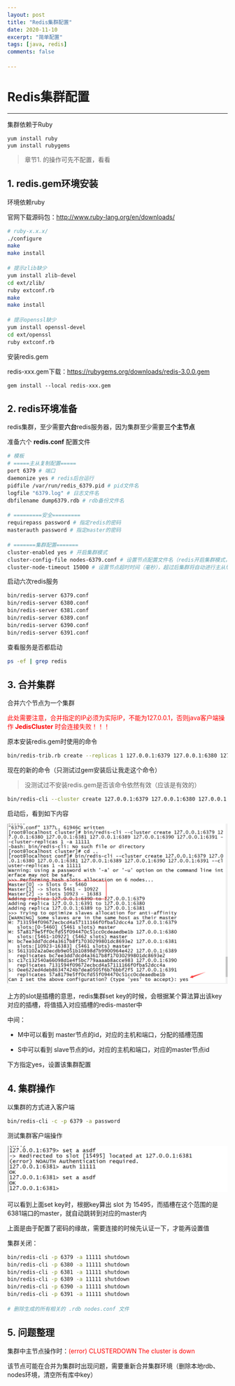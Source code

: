 ```yaml
---
layout: post
title: "Redis集群配置"
date: 2020-11-10
excerpt: "简单配置"
tags: [java, redis]
comments: false

---
```




# Redis集群配置

---



集群依赖于Ruby

```
yum install ruby
yum install rubygems
```

> 章节1. 的操作可先不配置，看看



## 1. redis.gem环境安装

环境依赖ruby

官网下载源码包：http://www.ruby-lang.org/en/downloads/

```bash
# ruby-x.x.x/
./configure
make
make install

# 提示zlib缺少
yum install zlib-devel
cd ext/zlib/
ruby extconf.rb
make
make install

# 提示openssl缺少
yum install openssl-devel
cd ext/openssl
ruby extconf.rb
```



安装redis.gem

redis-xxx.gem下载：https://rubygems.org/downloads/redis-3.0.0.gem

```
gem install --local redis-xxx.gem
```





## 2. redis环境准备

redis集群，至少需要**六台**redis服务器，因为集群至少需要**三个主节点**

准备六个 **redis.conf** 配置文件

```bash
# 模板
# =====主从复制配置=====
port 6379 # 端口
daemonize yes # redis后台运行
pidfile /var/run/redis_6379.pid # pid文件名
logfile "6379.log" # 日志文件名
dbfilename dump6379.rdb # rdb备份文件名

# =========安全=========
requirepass password # 指定redis的密码
masterauth password # 指定master的密码

# =======集群配置=======
cluster-enabled yes # 开启集群模式
cluster-config-file nodes-6379.conf # 设置节点配置文件名（redis开启集群模式，启动后自动生成）
cluster-node-timeout 15000 # 设置节点超时时间（毫秒），超过后集群将自动进行主从切换
```



启动六次redis服务

```bash
bin/redis-server 6379.conf
bin/redis-server 6380.conf
bin/redis-server 6381.conf
bin/redis-server 6389.conf
bin/redis-server 6390.conf
bin/redis-server 6391.conf
```

查看服务是否都启动

```bash
ps -ef | grep redis
```





## 3. 合并集群

合并六个节点为一个集群



<font color="red">此处需要注意，合并指定的IP必须为实际IP，不能为127.0.0.1，否则java客户端操作 **JedisCluster** 时会连接失败！！！</font>



原本安装redis.gem时使用的命令

```bash
bin/redis-trib.rb create --replicas 1 127.0.0.1:6379 127.0.0.1:6380 127.0.0.1:6381 127.0.0.1:6389 127.0.0.1:6390 127.0.0.1:6391 -a password
```

现在的新的命令（只测试过gem安装后让我走这个命令）

> 没测试过不安装redis.gem是否该命令依然有效（应该是有效的）

```bash
bin/redis-cli --cluster create 127.0.0.1:6379 127.0.0.1:6380 127.0.0.1:6381 127.0.0.1:6389 127.0.0.1:6390 127.0.0.1:6391 --cluster-replicas 1 -a password
```



启动后，看到如下内容

![merge reids instance](../images/2020/11/10/001.png)



上方的slot是插槽的意思，redis集群set key的时候，会根据某个算法算出该key对应的插槽，将值插入对应插槽的redis-master中



中间：

- M中可以看到 master节点的id，对应的主机和端口，分配的插槽范围

- S中可以看到 slave节点的id，对应的主机和端口，对应的master节点id



下方指定yes，设置该集群配置





## 4. 集群操作



以集群的方式进入客户端

```bash
bin/redis-cli -c -p 6379 -a password
```



测试集群客户端操作

![set key](../images/2020/11/10/002.png)



可以看到上面set key时，根据key算出 slot 为 15495，而插槽在这个范围的是6381端口的master，就自动跳转到对应的master内

上面是由于配置了密码的缘故，需要连接的时候先认证一下，才能再设置值



集群关闭：

```bash
bin/redis-cli -p 6379 -a 11111 shutdown
bin/redis-cli -p 6380 -a 11111 shutdown
bin/redis-cli -p 6381 -a 11111 shutdown
bin/redis-cli -p 6389 -a 11111 shutdown
bin/redis-cli -p 6390 -a 11111 shutdown
bin/redis-cli -p 6391 -a 11111 shutdown

# 删除生成的所有相关的 .rdb nodes.conf 文件
```





## 5. 问题整理



集群中主节点操作时：<font color="red">(error) CLUSTERDOWN The cluster is down</font>

该节点可能在合并为集群时出现问题，需要重新合并集群环境（删除本地rdb、nodes环境，清空所有库中key）














